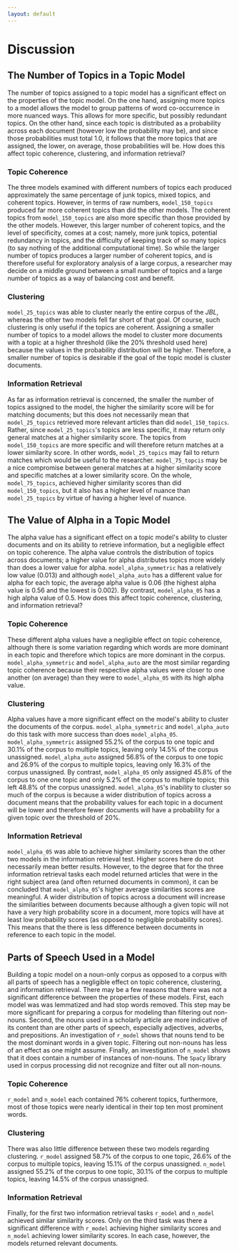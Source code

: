 ```yaml
---
layout: default
---
```


# Discussion

## The Number of Topics in a Topic Model

The number of topics assigned to a topic model has a significant effect on the properties of the topic model. On the one hand, assigning more topics to a model allows the model to group patterns of word co-occurrence in more nuanced ways. This allows for more specific, but possibly redundant topics. On the other hand, since each topic is distributed as a probability across each document (however low the probability may be), and since those probabilities must total 1.0, it follows that the more topics that are assigned, the lower, on average, those probabilities will be. How does this affect topic coherence, clustering, and information retrieval?

### Topic Coherence

The three models examined with different numbers of topics each produced approximately the same percentage of junk topics, mixed topics, and coherent topics. However, in terms of raw numbers, `model_150_topics` produced far more coherent topics than did the other models. The coherent topics from `model_150_topics` are also more specific than those provided by the other models. However, this larger number of coherent topics, and the level of specificity, comes at a cost; namely, more junk topics, potential redundancy in topics, and the difficulty of keeping track of so many topics (to say nothing of the additional computational time). So while the larger number of topics produces a larger number of coherent topics, and is therefore useful for exploratory analysis of a large corpus, a researcher may decide on a middle ground between a small number of topics and a large number of topics as a way of balancing cost and benefit.

### Clustering

`model_25_topics` was able to cluster nearly the entire corpus of the *JBL*, whereas the other two models fell far short of that goal. Of course, such clustering is only useful if the topics are coherent. Assigning a smaller number of topics to a model allows the model to cluster more documents with a topic at a higher threshold (like the 20% threshold used here) because the values in the probability distribution will be higher. Therefore, a smaller number of topics is desirable if the goal of the topic model is cluster documents.

### Information Retrieval

As far as information retrieval is concerned, the smaller the number of topics assigned to the model, the higher the similarity score will be for matching documents; but this does not necessarily mean that `model_25_topics` retrieved more relevant articles than did `model_150_topics`. Rather, since `model_25_topics`'s topics are less specific, it may return only general matches at a higher similarity score. The topics from `model_150_topics` are more specific and will therefore return matches at a lower similarity score. In other words, `model_25_topics` may fail to return matches which would be useful to the researcher. `model_75_topcis` may be a nice compromise between general matches at a higher similarity score and specific matches at a lower similarity score. On the whole, `model_75_topics`, achieved higher similarity scores than did `model_150_topics`, but it also has a higher level of nuance than `model_25_topics` by virtue of having a higher level of nuance.

## The Value of Alpha in a Topic Model

The alpha value has a significant effect on a topic model's ability to cluster documents and on its ability to retrieve information, but a negligible effect on topic coherence. The alpha value controls the distribution of topics across documents; a higher value for alpha distributes topics more widely than does a lower value for alpha. `model_alpha_symmetric` has a relatively low value (0.013) and although `model_alpha_auto` has a different value for alpha for each topic, the average alpha value is 0.06 (the highest alpha value is 0.56 and the lowest is 0.002). By contrast, `model_alpha_05` has a high alpha value of 0.5. How does this affect topic coherence, clustering, and information retrieval?

### Topic Coherence

These different alpha values have a negligible effect on topic coherence, although there is some variation regarding which words are more dominant in each topic and therefore which topics are more dominant in the corpus. `model_alpha_symmetric` and `model_alpha_auto` are the most similar regarding topic coherence because their respective alpha values were closer to one another (on average) than they were to `model_alpha_05` with its high alpha value.

### Clustering

Alpha values have a more significant effect on the model's ability to cluster the documents of the corpus. `model_alpha_symmetric` and `model_alpha_auto` do this task with more success than does `model_alpha_05`. `model_alpha_symmetric` assigned 55.2% of the corpus to one topic and 30.1% of the corpus to multiple topics, leaving only 14.5% of the corpus unassigned. `model_alpha_auto` assigned 56.8% of the corpus to one topic and 26.9% of the corpus to multiple topics, leaving only 16.3% of the corpus unassigned. By contrast, `model_alpha_05` only assigned 45.8% of the corpus to one one topic and only 5.2% of the corpus to multiple topics; this left 48.8% of the corpus unassigned. `model_alpha_05`'s inability to cluster so much of the corpus is because a wider distribution of topics across a document means that the probability values for each topic in a document will be lower and therefore fewer documents will have a probability for a given topic over the threshold of 20%.

### Information Retrieval

`model_alpha_05` was able to achieve higher similarity scores than the other two models in the information retrieval test. Higher scores here do not necessarily mean better results. However, to the degree that for the three information retrieval tasks each model returned articles that were in the right subject area (and often returned documents in common), it can be concluded that `model_alpha_05`'s higher average similarities scores are meaningful. A wider distribution of topics across a document will increase the similarities between documents because although a given topic will not have a very high probability score in a document, more topics will have at least low probability scores (as opposed to negligible probability scores). This means that the there is less difference between documents in reference to each topic in the model.

## Parts of Speech Used in a Model

Building a topic model on a noun-only corpus as opposed to a corpus with all parts of speech has a negligible effect on topic coherence, clustering, and information retrieval. There may be a few reasons that there was not a significant difference between the properties of these models. First, each model was was lemmatized and had stop words removed. This step may be more significant for preparing a corpus for modeling than filtering out non-nouns. Second, the nouns used in a scholarly article are more indicative of its content than are other parts of speech, especially adjectives, adverbs, and prepositions. An investigation of `r_model` shows that nouns tend to be the most dominant words in a given topic. Filtering out non-nouns has less of an effect as one might assume. Finally, an investigation of `n_model` shows that it does contain a number of instances of non-nouns. The `SpaCy` library used in corpus processing did not recognize and filter out all non-nouns.

### Topic Coherence

`r_model` and `n_model` each contained 76% coherent topics, furthermore, most of those topics were nearly identical in their top ten most prominent words.

### Clustering

There was also little difference between these two models regarding clustering. `r_model` assigned 58.7% of the corpus to one topic, 26.6% of the corpus to multiple topics, leaving 15.1% of the corpus unassigned. `n_model` assigned 55.2% of the corpus to one topic, 30.1% of the corpus to multiple topics, leaving 14.5% of the corpus unassigned.

### Information Retrieval

Finally, for the first two information retrieval tasks `r_model` and `n_model` achieved similar similarity scores. Only on the third task was there a significant difference with `r_model` achieving higher similarity scores and `n_model` achieving lower similarity scores. In each case, however, the models returned relevant documents.